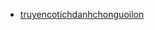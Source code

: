 - [truyencotichdanhchonguoilon](https://raw.githubusercontent.com/lengocha89nt/book/main/truyencotichdanhchonguoilon.azw3)
